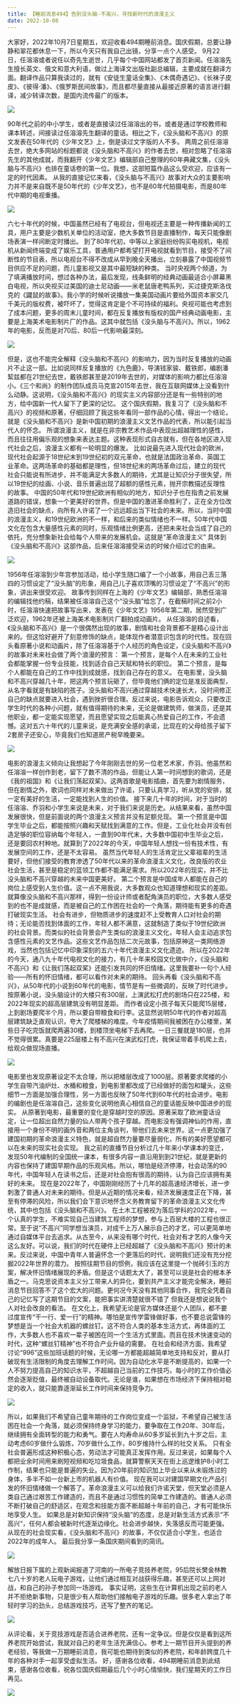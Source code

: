 ```yaml
---
title: 【睡前消息494】告别没头脑-不高兴，寻找新时代的浪漫主义
date: 2022-10-08
---
```



大家好，2022年10月7日星期五，欢迎收看494期睡前消息。国庆假期，总要让静静和翠花都休息一下，所以今天只有我自己出镜，分享一点个人感受。
9月22日，任溶溶或者说任以奇先生逝世，几乎每个中国网站都发了首页新闻。任溶溶先生擅长英文、俄文和意大利语，做过上海译文出版社副总编辑，主要成就在翻译方面。翻译作品只算我读过的，就有《安徒生童话全集》、《木偶奇遇记》、《长袜子皮皮》、《彼得·潘》、《俄罗斯民间故事》，而且都尽量直接从最接近原著的语言进行翻译，减少转译次数，是国内流传最广的版本。

![](/images/btnews/0401_0500/0494/1754824c-e5df-496e-b95b-ec2a2f17ea40.jpg)



90年代之前的中小学生，或者是直接读过任溶溶出的书，或者是通过学校教师和课本转述，间接读过任溶溶先生翻译的童话。相比之下，《没头脑和不高兴》的原文发表在50年代的《少年文艺》上，倒是读过文字版的人不多。
两周之前任溶溶去世，绝大多网站的标题都说《没头脑和不高兴》的作者去世，相对忽略了任溶溶先生的其他成就，而我翻开《少年文艺》编辑部自己整理的60年典藏文集，《没头脑与不高兴》也排在童话卷的第一位。我想，这部短篇作品这么受欢迎，应该有一定的时代因素。
从我的直接记忆来看，《没头脑与不高兴》故事对大众的主要影响力并不是来自既不是50年代的《少年文艺》，也不是60年代拍摄电影，而是80年代中期的电视重播。

![](/images/btnews/0401_0500/0494/157e9878-dd6d-4f83-8572-f746ec54ce28.jpg)



六七十年代的时候，中国虽然已经有了电视台，但电视还主要是一种传播新闻的工具，用户主要是少数机关单位的活动室，绝大多数节目是直播制作，每天只能像剧场表演一样间断定时播出。
到了80年代初，中等以上家庭纷纷购买电视机，电视机从新闻终端变成了娱乐工具，普通用户都希望打开电视就看到节目，接受不了间断性的节目表，所以电视台不得不改成从早到晚全天播出，立刻暴露了中国视频节目供应不足的问题，而儿童影视又是其中最短缺的种类。
当时央视两个频道，为了填满播放时间，想过各种办法，最后发现，线条鲜明的经典动画最适合小屏幕黑白电视，所以央视买过美国的迪士尼动画——米老鼠唐老鸭系列，买过捷克斯洛伐克的《鼹鼠的故事》。我小学的时候听说播放一集美国动画片要给外国资本家交几千美元的版权费，被吓坏了，觉得这肯定是个不可持续的福利。央视可能也考虑到了成本问题，更多的周末儿童时间，都在反复播放有版权的国产经典动画电影，主要是上海美术电影制片厂的作品。这其中就包括《没头脑与不高兴》。所以，1962年的电影，反而是对70后、80后一代影响最深刻。

![](/images/btnews/0401_0500/0494/0c178dcd-19f1-4544-821f-ab3269f5a137.gif)



但是，这也不能完全解释《没头脑和不高兴》的影响力，因为当时反复播放的动画片不止这一部。比如说同样反复播放的《九色鹿》，导演钱家骏、戴铁郎，编剧潘絜兹都在21世纪去世，戴铁郎甚至是2019年去世的，对媒体的影响力都比任溶溶小。《三个和尚》的制作团队成员马克宣2015年去世，我在互联网媒体上没看到什么动静。这说明，《没头脑和不高兴》的现实主义内容部分还是有一些特别的地方，给中国新一代人留下了更深的记忆。
这个国庆假期，我复习了《没头脑和不高兴》的视频和原著，仔细回顾了我这些年看同一部作品的心情，得出一个结论，就是《没头脑和不高兴》是新中国初期的浪漫主义文艺作品的代表，所以能引起当代人的怀念。
所谓浪漫主义，就是在非宗教艺术作品中表现出超越理性的感性，而且往往用偏乐观的想象来表达主题。这种表现形式自古就有，但在各地区进入现代社会之后，浪漫主义都有一轮明显的爆发。
比如说最先进入现代社会的欧洲，现代社会起源于18世纪末到19世纪初的双元革命，也就是法国政治革命、英国工业革命。这两场革命的基础都是理性，但18世纪末的两场革命过后，建立的现代社会只能说有所进步，并不能满足大多数人的期待，尤其是让知识分子很失望，所以19世纪的绘画、小说、音乐普遍出现了超额的感性元素，抛开宗教描述反理性的故事。
中国的50年代和19世纪欧洲有相似的地方，知识分子也在指责之前发展道路的错误，想象一个更美好的世界。但是中国的激进革命胜利了，正在全方位改造旧社会的缺点，向所有人许诺了一个远远超出当下社会的未来。所以，当时中国的浪漫主义，和19世纪欧洲的不一样，和后来的类似情绪也不一样。50年代中国文化在包含大量感性元素的同时，乐观情绪比例更高，还把未来社会当成了自己的依托，充分想象新社会给每个人带来的发展机会。这就是“革命浪漫主义”
具体到《没头脑和不高兴》这部作品，后来任溶溶接受采访的时候介绍过它的由来。

![](/images/btnews/0401_0500/0494/b6661572-69f0-4957-b97e-e6d9b29eb646.jpg)



1956年任溶溶到少年宫参加活动，给小学生随口编了一个小故事，用自己丢三落四的习惯设定了“没头脑”的形象，用自己儿子喜欢顶嘴的习惯设定了“不高兴”的形象，讲出来很受欢迎。
故事传到同样在上海的《少年文艺》编辑部，熟悉任溶溶的编辑找他约稿，结果被任溶溶自己这个“没头脑”给忘了，在截稿时间之前2小时，任溶溶快速把故事写出来，发表在《少年文艺》1956年第二期，居然受到广泛欢迎，1962年还被上海美术电影制片厂翻拍成动画片。
从任溶溶的自述看，《没头脑和不高兴》是一个很偶然出现的故事，剧情和社会背景都不是精心设计出来的。但这恰好避开了刻意修饰的缺点，能体现作者潜意识包含的时代性。现在回头看原著小说和动画片，除了任溶溶基于个人经历的角色设定，《没头脑和不高兴》的故事对未来社会做了两个浪漫的预言：
第一个预言，是每个人在未来的工业社会都能掌握一份专业技能，找到适合自己天赋和特长的职位。
第二个预言，是每个人都能在自己的工作中找到成就感，找到自己存在的意义。
在电影里，没头脑和不高兴穿越几十年，把这两个预言玩砸了，但毕竟他们俩的定位是准反面典型，从名字看就是有缺陷的孩子。没头脑和不高兴通过穿越技术快速长大，没时间修正自己的缺点就要进入社会，遇到挫折很合理。反过来说，电影告诉观众，只要改正学生时代的各种小问题，就有值得期待的未来，无论是做建筑师，做演员，还是其他职业，都一定能实现愿望，而且愿望实现之后能真心热爱自己的工作，不会遗憾。这对五六十年代的儿童来说，是充满安全感的承诺，比现在的父母给孩子留下2套房子还安心，毕竟我们也知道房产税早晚要来。

![](/images/btnews/0401_0500/0494/9802fde0-05ad-41d3-a568-99a7c7b7d22c.png)

电影的浪漫主义倾向让我想起了今年刚刚去世的另一位老艺术家，乔羽。他虽然和任溶溶一样创作到老，留下了数不清的作品，但能让人第一时间想到的歌词，还是《我的祖国》和《让我们荡起双桨》。这两首歌是电影插曲，首先要为剧情服务，但在剧情之外，歌词也同样对未来做出了许诺，只要认真学习，听从党的安排，就一定有美好的生活，一定能找到人生的价值。
接下来几十年的时间，对于当时的任溶溶、乔羽和小学生来说是未来，对于我们来说是历史。从结果来看，虽然中国发展很快，但是前面说的两个浪漫主义预言并没有足额兑现。
第一个预言是中国学生毕业之后，都能按照兴趣和天赋找到满意的工作。但是，工业化社会并没有创造足够的职位容纳每个年轻人，一直到90年代末，大多数中国初中生毕业之后，还是要回农村种地。就算到了2022年的今天，中国年轻人想找一份有技术性，有发展空间的工作，还是不太容易。
虽然当代年轻人的生活肯定比父辈祖辈的生活要好，但他们接受的教育渗透了50年代以来的革命浪漫主义文化，改良版的农业社会生活，甚至是稳定的蓝领工作都不能满足需求。所以2022年的现实，并不比没头脑和不高兴穿越的未来中国更美好。
第二个预言是中国成年人都能在自己的岗位上感受到人生价值。这一点不用我说，大多数观众也知道理想和现实的差距。就算像没头脑和不高兴那样，得到一份设计师或者配角演员的职位，大多数人感受到的也不是成就感，而是被自己的工作困在社会的一个角落，期待能有更多的奇遇打破现实生活。
社会有进步，但物质进步的速度赶不上受教育人口对社会的期待；无论能否找到体面的工作，年轻人都不满意，这就制造了类似于19世纪欧洲的社会背景。而类似的社会背景会产生类似的浪漫主义文化，年轻人会主动追求包含感性元素的文艺作品。这些文艺作品包括二次元故事，包括原神这一类网络游戏，当然也包括记忆中印象深刻的五六十年代浪漫主义文化遗迹。
所以在2022年的今天，通八九十年代电视文化的接力，有几十年来校园文化做中介，《没头脑和不高兴》和《让我们荡起双桨》还能引发共同的怀旧情绪。这里我要补一句个人经验——所有的怀旧情绪，都可以看作对未来的期待。
回头再看《没头脑和不高兴》，从50年代的小说到60年代的电影，情节是有一些微调的，反映了时代进步。按原著小说，没头脑设计的大楼只有300层，上演武松打虎的剧场只在225楼，和2022年现实的超高层建筑没有明显差距。
而作者设定小孩子每天只能爬15层楼，上到剧场要爬半个月，所以要自带粮食和行李。这显然说明50年代的作者对超高层建筑缺乏直观认识，夸大了爬楼梯的难度。今年疫情期间我被困在办公楼里，某些日子吃完饭就爬两遍30楼，到楼顶坐电梯下去再爬。一日三餐就是180层，也并不觉得很累。真要是225层楼上有不高兴在演武松打虎，我保证带着手机爬上去，给观众做现场直播。

![](/images/btnews/0401_0500/0494/a7ab5da5-eac5-49a6-b738-4c7e1bf5d31b.png)



电影里也发现原著设定不太合理，所以把楼层改成了1000层。原著要求爬楼的小学生自带汽油炉灶、水桶和粮食，到电影里都改成了已经做好的面包和罐头，这些细节一方面是加强合理性，另一方面也反映了50年代到60年代的社会进步。电影的编剧也是任溶溶自己，这些变化说明他真心相信自己的童话能反映中国进步的现实。
从原著到电影，最重要的变化是穿越时空的原因。原著采取了欧洲童话设定，让一位超出自然力量的仙人带两个孩子穿越。而电影没有强调神仙的作用，直接用一个身份不明的画外音和两位主角谈判，带他们去未来世界。这一点更加强了建国初期的革命浪漫主义特色，就是超自然力量要尽量弱化，所有的美好愿望都可以在未来的现实社会实现。
我之前的直播节目分析过几十年来小学课本的变迁，发现50年代编制的全国统一课本，有很多内容一直沿用到到21世纪，就是更新的内容也保持了建国早期作品的乐观风格。所以，哪怕是经济停滞，社会动荡的90年代，中国年轻人在读书之后，还是对社会抱有很高的期待，认为自己应该拥有美好的未来。
现在是2022年了，中国刚刚经历了十几年的超高速经济增长，进一步刺激了普通人对未来的期待。但是从近期的情况来看，经济发展速度正在下降，甚至有停滞的风险，所以我们会下意识地怀念义务教育留下的革命浪漫主义文化传统，其中也包括《没头脑和不高兴》。
在土木工程被视为落后学科的2022年，一个认真的学生，不难实现自己当建筑工程师的梦想，参与上百层大楼的工程也很正常。至于说“不高兴”同学想当演员，对成千上万人展示自己的才艺，可以更简单地通过自媒体平台去追求。从古至今，从来没有哪个时代，社会对有才艺的人像今天这么友好。可以说，我们的时代在硬件上已经超越了《没头脑和不高兴》预计的未来。反过来说，中国中青年人普遍怀念一个更落后的时代，说明我们还没有充分挖掘2022年世界的潜力。
按照往期节目的惯例，我应该在这里提一个抛砖引玉的方案，解决怀旧情绪展现的矛盾。但是这个话题太大了，甚至可以说是社会的根本矛盾之一。马克思说资本主义分工带来人的异化，要到共产主义才能完全解决，睡前消息节目回答不了这个宏大的问题。更何况今天没有其他同事合作，我完全凭着自己的记忆写了这期节目的文案，能把事实讲清楚就很不错了
但我还是想说说我个人对社会改良的看法。
在文化上，我希望无论是官方媒体还是个人团队，都不要过度宣传“干一行、爱一行”的精神。哪怕是宣传学雷锋做好事，也不要总说雷锋的梦想是当一个社会大机器的螺丝钉。这不符合人类的基本生活方式，再体面的工作，大多数人也不喜欢一辈子被困在同一个生活方式里面。而且在技术快速变动的时代，这种“螺丝钉精神”也不符合产业升级的需要。
在社会和经济方面，我希望讨论“996”这些加班话题的时候，无论哪一方都能超越简单地支持和反对，要从打破现有生活限制的角度去理解工作时间。因为自动化水平是不断提高的，如果一个人不努力提高自己的知识水平，不超越自己当前的工作技巧，每小时的工作价值必然会逐渐贬值，最终被自动设备取代。无论是谁，如果想在市场经济下保持相对稳定的收入，就只能靠逐渐延长工作时间来保持竞争力。

![](/images/btnews/0401_0500/0494/f3acd302-0155-414e-98f1-e6ae464e72cf.jpg)



所以，如果我们不希望自己童年期待的工作岗位变成一个监狱，不希望自己被生活困在社会一个角落，就必须保持终身学习的能力，要争取在工作20年、30年后，继续拥有全面转型的能力和勇气。要在人均寿命从60多岁延长到九十岁之后，主动考虑60岁做什么锻炼，70岁做什么工作，80岁维持什么样的社交关系。
只有全社会普遍形成这种积极心态，劳动法才可能真正发挥作用。反过来说，如果每个人都把业余时间用来刷短视频和吃垃圾食品，就算警察天天在街上巡逻维护8小时工作制，结果也只能是普遍的失业。因为20年前的知识加上毕业以来从未锻炼过的身体，多半不如一台新上市的机器人有价值。
现在我可以对建国早期文化产品引发的怀旧情绪做一个解答了。革命浪漫主义可以给我们许诺天堂，但天堂必须是人类自己通过艰苦工作建造的，而且不是通过习惯性的简单工作建造的。普通人必须不断打破自己的舒适区，在观念和技能方面不断超越十年前的自己，才有可能快乐地享受人生。
如果总是对新知识保持“没头脑”的态度，总是对新生活方式表示“不高兴“，任何人都会被新时代逐渐边缘化。社会进步越快，失落感反而可能更强。从现在的社会现实看，《没头脑和不高兴》的故事，不仅仅适合小学生，也适合2022年的成年人。
最后我分享一条国庆期间看到的简讯。


![](/images/btnews/0401_0500/0494/dd9c8d56-7c16-4327-98ec-76edaf0cb856.jpg)



解放日报下属的上观新闻报道了河南的一所电子竞技养老院，95后院长樊金林教七八十岁的老人玩电子游戏，让他们通过相互对战获得乐趣，甚至还可以上网对战，和自己的孙子参加同一场游戏。
事实证明，这些生在计算机出现之前的老人并不拒绝新事物，只是很少有人帮助他们接触电子游戏的乐趣。很多老人拿出了年轻时学习的劲头，总结游戏技巧，还写了整齐的笔记。

![](/images/btnews/0401_0500/0494/bc46cf1d-a340-4e11-87fc-d821b2a4a664.png)



从评论看，关于竞技游戏是否适合进养老院，还有一定争议。但是仅仅是看到这所养老院开始尝试，我就对自己的老年生活充满信心。参考上一期节目开头提到的养老经验，等我做一万期睡前消息，我可能也期待到类似的养老院，和年龄跨度几十年的各种对手一起享受虚拟生活。
好，感谢各位收看，494期睡前消息到此结束，感谢各位收看，祝各位国庆假期最后几个小时心情愉快，我们星期天的工作日再见。

![](/images/btnews/0401_0500/0494/7bf8a4f2-d613-4050-98a2-a8d713caca8f.jpg)

